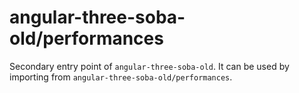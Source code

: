 # angular-three-soba-old/performances

Secondary entry point of `angular-three-soba-old`. It can be used by importing from `angular-three-soba-old/performances`.
